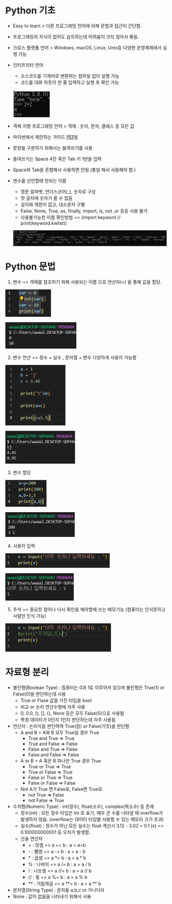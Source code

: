 # Python 기초
 - Easy to learn > 다른 프로그래밍 언어에 비해 문법과 접근이 간단함.
 - 프로그래밍의 지식이 없어도 습득하는데 어려움이 크지 않아서 좋음.
 - 크로스 플랫폼 언어 > Windows, macOS, Linux, Unix등 다양한 운영체제에서 실행 가능
 - 인터프리터 언어
   - 소스코드를 기계어로 변환하는 컴파일 없이 실행 가능
   - 코드를 대화 하듯이 한 줄 입력하고 실행 후 확인 가능

   ![python](images/python.png)

 - 객체 지향 프로그래밍 언어 > 객체 : 숫자, 문자, 클래스 등 모든 값
 - 파이썬에서 제안하는 가이드 [PEP8](https://www.python.org/dev/peps/pep-0008/)
 - 문장을 구분하기 위해서는 들여쓰기를 사용
 - 들여쓰기는 Space 4칸 혹은 Tab 키 1번을 입력
 - Space와 Tab을 혼합해서 사용하면 안됨 (통일 해서 사용해야 함.)
 - 변수를 선언할때 안되는 이름
   - 영문 알파벳, 언더스코어(_), 숫자로 구성
   - 첫 글자에 숫자가 올 수 없음
   - 길이에 제한이 없고, 대소문자 구별
   - False, None, True, as, finally, import, is, not ,or 등등 사용 불가
   - 사용불가능한 이름 확인방법 => (import keyword // print(keyword.kwlist))

   ![keyword](images/keyword.PNG)



# Python 문법

 1. 변수 => 객체를 참조하기 위해 사용되는 이름 으로 연산자(=) 을 통해 값을 할당.

  ![var](images/var.png)

  ![var2](images/var2.PNG)

 2. 변수 연산 => 정수 + 실수 , 문자열 + 변수 다양하게 사용이 가능함

  ![var3](images/var3.PNG)

  ![var4](images/var4.PNG)

 3. 변수 할당

  ![var5](images/var5.PNG)

  ![var6](images/var6.PNG)

 4. 사용자 입력

  ![input](images/input.PNG)

  ![input2](images/input2.PNG)

 5. 주석 => 중요한 점이나 다시 확인을 해야할때 쓰는 메모기능 (컴퓨터는 인식못하고 사람만 인식 가능)

  ![comment](images/comment.PNG)


# 자료형 분리
 - 불린형(Boolean Type) : 컴퓨터는 0과 1로 이루어져 있으며 불린형은 True(1) or False(0)을 판단하는데 사용
   - True or Flase 값을 가진 타입을 bool
   - 비교 or 논리 연산수행에 자주 사용
   - 0, 0.0, (), [], {}, None 등은 모두 False(0)으로 사용됨
   - 특정 데이터가 0인지 1인지 판단하는데 자주 사용됨
 - 연산자 : 논리식을 판단하여 True(참) or False(거짓)을 판단함
   - A and B = A와 B 모두 True일 경우 True
     - True and True => True
     - True and False => False
     - False and True => False
     - False and False => False
   - A or B = A 혹은 B 하나만 True 경우 True
     - True or True => True
     - True or False => True
     - False or True => True
     - False or False => False
   - Not A가 True 면 False로, False면 True로
     - not True => False
     - not False => True
  - 수치형(Numeric Type) : int(정수), float(소수), complex(복소수) 등 존재
    - 정수(int) : 모든 정수 타입은 int 로 표기, 매우 큰 수를 나타낼 때 overflow가 발생하지 않음. (overflow는 데이터 타입별 사용할 수 있는 메모리 크기 초과)
    - 실수(float) : 정수가 아닌 모든 실수는 float 계산시 3.12 - 3.02 = 0.1 (x) => 0.100000000001 등 오차가 발생함.
    - 산술 연산자
      - \+ : 덧셈 => a += b : a = a+b 
      - \- : 뺄셈 => a -= b : a = a - b
      - \* : 곱셈 => a *= b : a = a * b
      - % : 나머지 => a /= b : a = a / b
      - / : 나눗셈 => a //= b : a = a // b
      - // : 몫 => a %= b : a = a % b
      - \*\* : 거듭제곱 => a \*\*= b : a = a \*\* b
  - 문자열(String Type) : 문자들 a,b,c or 가나다라
  - None : 값이 없음을 나타내기 위해서 사용
 
